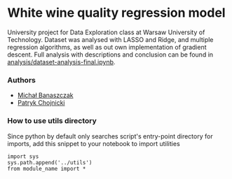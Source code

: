 # White wine quality regression model

University project for Data Exploration class at Warsaw University of Technology. Dataset was analysed with LASSO and Ridge, and multiple regression algorithms, as well as out own implementation of gradient descent. Full analysis with descriptions and conclusion can be found in [analysis/dataset-analysis-final.ipynb](https://github.com/mihawb/wine-quality-model/blob/main/analysis/dataset-analysis-final.ipynb). 

### Authors
* [Michał Banaszczak](https://github.com/mihawb)
* [Patryk Chojnicki](https://github.com/Selthen)

### How to use utils directory
Since python by default only searches script's entry-point directory for imports, add this snippet to your notebook to import utilities
```
import sys
sys.path.append('../utils')
from module_name import *
```